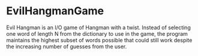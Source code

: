 # EvilHangmanGame
Evil Hangman is an I/O game of Hangman with a twist. Instead of selecting one word of length N from the dictionary to use in the game, the program maintains the highest subset of words possible that could still work despite the increasing number of guesses from the user.
